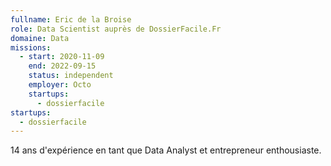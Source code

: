 ```yaml
---
fullname: Eric de la Broise
role: Data Scientist auprès de DossierFacile.Fr
domaine: Data
missions:
  - start: 2020-11-09
    end: 2022-09-15
    status: independent
    employer: Octo
    startups:
      - dossierfacile
startups:
  - dossierfacile
---
```

14 ans d'expérience en tant que Data Analyst et entrepreneur enthousiaste.
